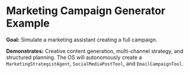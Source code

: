 # Marketing Campaign Generator Example

**Goal:** Simulate a marketing assistant creating a full campaign.

**Demonstrates:** Creative content generation, multi-channel strategy, and structured planning. The OS will autonomously create a `MarketingStrategistAgent`, `SocialMediaPostTool`, and `EmailCampaignTool`.